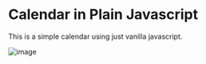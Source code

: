# Calendar in Plain Javascript

This is a simple calendar using just vanilla javascript.

![image](https://user-images.githubusercontent.com/607123/179798054-b02d9f61-3d41-45de-840f-34a9d7eb7fd3.png)
